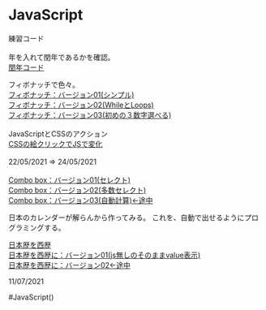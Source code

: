 # JavaScript
練習コード<br>
<br>
年を入れて閏年であるかを確認。<br>
<a href="https://katchion13.github.io/Java_Script/Leap_Year" rel=”noopener”>閏年コード</a><br>

フィボナッチで色々。<br>
<a href="https://katchion13.github.io/Java_Script/Fibonati01" rel=”noopener”>フィボナッチ：バージョン01(シンプル)</a><br>
<a href="https://katchion13.github.io/Java_Script/Fibonati02" rel=”noopener”>フィボナッチ：バージョン02(WhileとLoops)</a><br>
<a href="https://katchion13.github.io/Java_Script/Fibonati03" rel=”noopener”>フィボナッチ：バージョン03(初めの３数字選べる)</a><br>
<br>
JavaScriptとCSSのアクション<br>
<a href="https://katchion13.github.io/Java_Script/JavaScript%E3%81%A8CSS%E3%81%AE%E3%82%A2%E3%82%AF%E3%82%B7%E3%83%A7%E3%83%B3/aula8(ate10%20mais%20No).html"  rel=”noopener”>CSSの絵クリックでJSで変化</a><br>
<br>
22/05/2021 ⇒ 24/05/2021<br>
<br>
<a href="https://katchion13.github.io/Java_Script/Box_value01" rel=”noopener”>Combo box：バージョン01(セレクト)</a><br>
<a href="https://katchion13.github.io/Java_Script/Box_value01/index_select.html" rel="noopener">Combo box：バージョン02(多数セレクト)</a><br>
<a href="https://katchion13.github.io/Java_Script/Box_value01/index_calc.html" rel="noopener">Combo box：バージョン03(自動計算)←途中</a><br>

日本のカレンダーが解らんから作ってみる。
これを、自動で出せるようにプログラミングする。

<a href="https://katchion13.github.io/Java_Script/Japanese_Calendar" rel="noopener">日本歴を西歴</a><br>
<a href="https://katchion13.github.io/Java_Script/Japanese_Calendar01/" rel="noopener">日本歴を西歴に：バージョン01(js無しのそのままvalue表示)</a><br>
<a href="https://katchion13.github.io/Java_Script/Japanese_Calendar02/" rel="noopener">日本歴を西歴に：バージョン02←途中</a><br>

11/07/2021<br>

#JavaScript()


